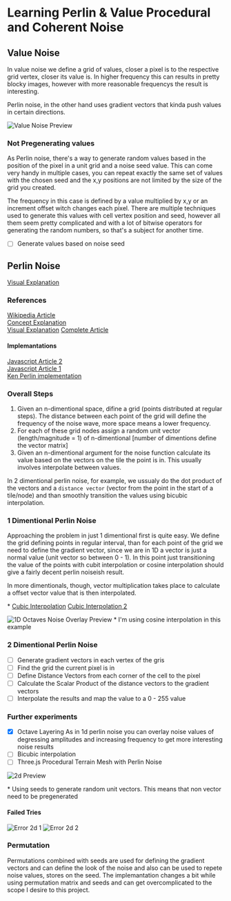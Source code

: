 # Learning Perlin & Value Procedural and Coherent Noise 

## Value Noise

In value noise we define a grid of values, closer a pixel is to the respective grid vertex, closer its value is. In higher frequency this can results in pretty blocky images, however with more reasonable frequencys the result is interesting.

Perlin noise, in the other hand uses gradient vectors that kinda push values in certain directions.

![Value Noise Preview](https://user-images.githubusercontent.com/25326579/108519255-3d183180-72a8-11eb-9963-a272657c489d.png)

### Not Pregenerating values

As Perlin noise, there's a way to generate random values based in the position of the pixel in a unit grid and a noise seed value. This can come very handy in multiple cases, you can repeat exactly the same set of values with the chosen seed and the x,y positions are not limited by the size of the grid you created.

The frequency in this case is defined by a value multiplied by x,y or an increment offset witch changes each pixel. There are multiple techniques used to generate this values with cell vertex position and seed, however all them seem pretty complicated and with a lot of bitwise operators for generating the random numbers, so that's a subject for another time.

- [ ] Generate values based on noise seed

## Perlin Noise

[Visual Explanation](https://www.figma.com/file/Eug3XCNZ0Zj0RQNsn7qKpL/Perlin-Noise?node-id=0%3A1)

### References
[Wikipedia Article](https://en.wikipedia.org/wiki/Perlin_noise)<br>
[Concept Explanation](https://web.archive.org/web/20080724063449/http://freespace.virgin.net/hugo.elias/models/m_perlin.htm) <br>
[Visual Explanation](https://www.youtube.com/watch?v=MJ3bvCkHJtE)
[Complete Article](https://www.scratchapixel.com/lessons/procedural-generation-virtual-worlds/perlin-noise-part-2)

#### Implemantations

[Javascript Article 2](https://joeiddon.github.io/projects/javascript/perlin) <br>
[Javascript Article 1](http://asserttrue.blogspot.com/2011/12/perlin-noise-in-javascript_31.html) <br>
[Ken Perlin implementation](https://mrl.cs.nyu.edu/~perlin/noise/)

### Overall Steps

1. Given an n-dimentional space, difine a grid (points distributed at regular steps). The distance between each point of the grid will define the frequency of the noise wave, more space means a lower frequency.
2. For each of these grid nodes assign a random unit vector (length/magnitude = 1) of n-dimentional [number of dimentions define the vector matrix]
3. Given an n-dimentional argument for the noise function calculate its value based on the vectors on the tile the point is in. This usually involves interpolate between values.

In 2 dimentional perlin noise, for example, we ussualy do the dot product of the vectors and a `distance vector` (vector from the point in the start of a tile/node) and than smoothly transition the values using bicubic interpolation.

### 1 Dimentional Perlin Noise

Approaching the problem in just 1 dimentional first is quite easy. We define the grid defining points in regular interval, than for each point of the grid we need to define the gradient vector, since we are in 1D a vector is just a normal value (unit vector so between 0 - 1). In this point just transitioning the value of the points with cubit interpolation or cosine interpolation should give a fairly decent perlin noiseish result.

In more dimentionals, though, vector multiplication takes place to calculate a offset vector value that is then interpolated.

\* [Cubic Interpolation](https://www.paulinternet.nl/?page=bicubic)
 [Cubic Interpolation 2](http://paulbourke.net/miscellaneous/interpolation/#:~:text=Often%20a%20smoother%20interpolating%20function,smooth%20transition%20between%20adjacent%20segments.&text=Cubic%20interpolation%20is%20the%20simplest,true%20continuity%20between%20the%20segments.)

![1D Octaves Noise Overlay Preview](https://user-images.githubusercontent.com/25326579/108261448-6a4acf80-7142-11eb-93ec-d0ac8e8f77f1.png)
\* I'm using cosine interpolation in this example

### 2 Dimentional Perlin Noise

- [ ] Generate gradient vectors in each vertex of the gris
- [ ] Find the grid the current pixel is in
- [ ] Define Distance Vectors from each corner of the cell to the pixel
- [ ] Calculate the Scalar Product of the distance vectors to the gradient vectors
- [ ] Interpolate the results and map the value to a 0 - 255 value

### Further experiments

- [x] Octave Layering
    As in 1d perlin noise you can overlay noise values of degressing amplitudes and increasing frequency to get more interesting noise results
- [ ] Bicubic interpolation
- [ ] Three.js Procedural Terrain Mesh with Perlin Noise

![2d Preview](https://user-images.githubusercontent.com/25326579/108288033-99753700-716a-11eb-8ab6-db76980dcc9b.png)

\* Using seeds to generate random unit vectors. This means that non vector need to be pregenerated

#### Failed Tries

![Error 2d 1](https://user-images.githubusercontent.com/25326579/108421066-66d34900-7213-11eb-9cc4-104ee3cf59ab.png)
![Error 2d 2](https://user-images.githubusercontent.com/25326579/108421071-676bdf80-7213-11eb-8afa-e8938d60ab33.png)


### Permutation 

Permutations combined with seeds are used for defining the gradient vectors and can define the look of the noise and also can be used to repete noise values, stores on the seed. The implemantation changes a bit while using permutation matrix and seeds and can get overcomplicated to the scope I desire to this project.
